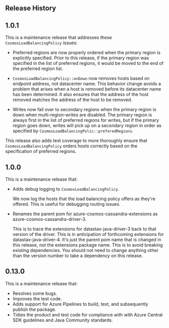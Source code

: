 ## Release History

## 1.0.1

This is a maintenance release that addresses these `CosmosLoadBalancingPolicy` issues:

- Preferred regions are now properly ordered when the primary region is explicitly specified.
  Prior to this release, if the primary region was specified in the list of preferred regions, it would be moved to
  the end of the preferred region list.

- `CosmosLoadBalancingPolicy::onDown` now removes hosts based on endpoint address, not datacenter name.
   This behavior change avoids a problem that arises when a host is removed before its datacenter name has been
   determined. It also ensures that the address of the host removed matches the address of the host to be
   removed.

- Writes now fail over to secondary regions when the primary region is down when multi-region-writes are disabled.
  The primary region is always first in the list of preferred regions for writes, but if the primary region goes down, 
  writes will pick up on a secondary region in order as specified by `CosmosLoadBalancingPolic::preferedRegions`.

This release also adds test coverage to more thoroughly ensure that `CosmosLoadBalancingPolicy` orders hosts correctly 
based on the specification of preferred regions.

## 1.0.0

This is a maintenance release that:

* Adds debug logging to `CosmosLoadBalancingPolicy`.
  
  We now log the hosts that the load balancing policy offers as they're offered. This is useful for debugging routing 
  issues.

* Renames the parent pom for azure-cosmos-cassandra-extensions as azure-cosmos-cassandra-driver-3.

  This is to trace the extensions for datastax-java-driver-3 back to that version of the driver. This is in anticipation
  of forthcoming extensions for datastax-java-driver-4. It's just the parent pom name that is changed in this release, 
  not the extensions package name. This is to avoid breaking existing dependencies. You should not need to change 
  anything other than the version number to take a dependency on this release.
  
## 0.13.0

This is a maintenance release that:

* Resolves some bugs.
* Improves the test code.
* Adds support for Azure Pipelines to build, test, and subsequently publish the package.
* Tidies the product and test code for compliance with with Azure Central SDK guidelines and Java Community standards.
